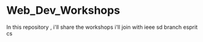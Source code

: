 # Web_Dev_Workshops
In this repository , i'll share the workshops i'll join with ieee sd branch esprit cs
